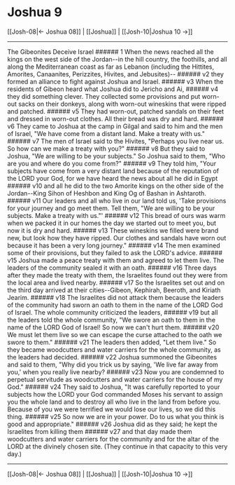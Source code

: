 # Joshua 9

[[Josh-08|← Joshua 08]] | [[Joshua]] | [[Josh-10|Joshua 10 →]]
***

The Gibeonites Deceive Israel ###### 1 When the news reached all the kings on the west side of the Jordan--in the hill country, the foothills, and all along the Mediterranean coast as far as Lebanon (including the Hittites, Amorites, Canaanites, Perizzites, Hivites, and Jebusites)-- ###### v2 they formed an alliance to fight against Joshua and Israel. ###### v3 When the residents of Gibeon heard what Joshua did to Jericho and Ai, ###### v4 they did something clever. They collected some provisions and put worn-out sacks on their donkeys, along with worn-out wineskins that were ripped and patched. ###### v5 They had worn-out, patched sandals on their feet and dressed in worn-out clothes. All their bread was dry and hard. ###### v6 They came to Joshua at the camp in Gilgal and said to him and the men of Israel, "We have come from a distant land. Make a treaty with us." ###### v7 The men of Israel said to the Hivites, "Perhaps you live near us. So how can we make a treaty with you?" ###### v8 But they said to Joshua, "We are willing to be your subjects." So Joshua said to them, "Who are you and where do you come from?" ###### v9 They told him, "Your subjects have come from a very distant land because of the reputation of the LORD your God, for we have heard the news about all he did in Egypt ###### v10 and all he did to the two Amorite kings on the other side of the Jordan--King Sihon of Heshbon and King Og of Bashan in Ashtaroth. ###### v11 Our leaders and all who live in our land told us, 'Take provisions for your journey and go meet them. Tell them, "We are willing to be your subjects. Make a treaty with us."' ###### v12 This bread of ours was warm when we packed it in our homes the day we started out to meet you, but now it is dry and hard. ###### v13 These wineskins we filled were brand new, but look how they have ripped. Our clothes and sandals have worn out because it has been a very long journey." ###### v14 The men examined some of their provisions, but they failed to ask the LORD's advice. ###### v15 Joshua made a peace treaty with them and agreed to let them live. The leaders of the community sealed it with an oath. ###### v16 Three days after they made the treaty with them, the Israelites found out they were from the local area and lived nearby. ###### v17 So the Israelites set out and on the third day arrived at their cities--Gibeon, Kephirah, Beeroth, and Kiriath Jearim. ###### v18 The Israelites did not attack them because the leaders of the community had sworn an oath to them in the name of the LORD God of Israel. The whole community criticized the leaders, ###### v19 but all the leaders told the whole community, "We swore an oath to them in the name of the LORD God of Israel! So now we can't hurt them. ###### v20 We must let them live so we can escape the curse attached to the oath we swore to them." ###### v21 The leaders then added, "Let them live." So they became woodcutters and water carriers for the whole community, as the leaders had decided. ###### v22 Joshua summoned the Gibeonites and said to them, "Why did you trick us by saying, 'We live far away from you,' when you really live nearby? ###### v23 Now you are condemned to perpetual servitude as woodcutters and water carriers for the house of my God." ###### v24 They said to Joshua, "It was carefully reported to your subjects how the LORD your God commanded Moses his servant to assign you the whole land and to destroy all who live in the land from before you. Because of you we were terrified we would lose our lives, so we did this thing. ###### v25 So now we are in your power. Do to us what you think is good and appropriate." ###### v26 Joshua did as they said; he kept the Israelites from killing them ###### v27 and that day made them woodcutters and water carriers for the community and for the altar of the LORD at the divinely chosen site. (They continue in that capacity to this very day.)

***
[[Josh-08|← Joshua 08]] | [[Joshua]] | [[Josh-10|Joshua 10 →]]
